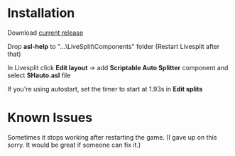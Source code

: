 # Installation
Download [current release](https://github.com/Dzoiver/SH-Autosplitter/releases/tag/v7)

Drop **asl-help** to "...\LiveSplit\Components" folder (Restart Livesplit after that)

In Livesplit click **Edit layout** -> add **Scriptable Auto Splitter** component and select **SHauto.asl** file

If you're using autostart, set the timer to start at 1.93s in **Edit splits**

# Known Issues
Sometimes it stops working after restarting the game. (I gave up on this sorry. It would be great if someone can fix it.)
